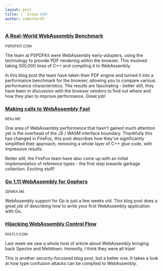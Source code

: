 ```yaml
---
layout: post
title: ! 'Issue #39'
author: ceberhardt
---
```


### [A Real-World WebAssembly Benchmark](https://pspdfkit.com/blog/2018/a-real-world-webassembly-benchmark/)

<small>PSPDFKIT.COM</small>

The team at PSPDFKit were WebAssembly early-adopters, using the technology to provide PDF rendering within the browser. This involved taking 500,000 lines of C++ and compiling it to WebAssembly.

In this blog post the team have taken their PDF engine and turned it into a performance benchmark for the browser, allowing you to compare various performance characteristics. The results are fascinating - better still, they have been in discussion with the browser vendors to find out where and how they plan to improve performance. Great job!


### [Making calls to WebAssembly Fast](https://blog.benj.me/2018/07/04/mozilla-2018-faster-calls-and-anyref/)

<small>BENJ.ME</small>

One area of WebAssembly performance that hasn't gained much attention yet is the overhead of the JS / WASM interface boundary. Thankfully this has changed in FireFox, this post describes how they've significantly simplified their approach, removing a whole layer of C++ glue code, with impressive results.

Better still, the FireFox team have also come up with an initial implementation of reference types - the first step towards garbage collection. Exciting stuff!
 
### [Go 1.11 WebAssembly for Gophers](https://medium.zenika.com/go-1-11-webassembly-for-the-gophers-ae4bb8b1ee03)

<small>ZENIKA.ME</small>

WebAssembly support for Go is just a few weeks old. This blog post does a great job of describing how to write your first WebAssembly application with Go.

### [Hijacking WebAssembly Control Flow](https://www.fastly.com/blog/hijacking-control-flow-webassembly-program)

<small>FASTLY.COM</small>

Last week we saw a whole host of article about WebAssembly bringing back Spectre and Meltdown. Honestly, I think they were all tripe!

This is another security-focussed blog post, but a better one. It takes a look at how type confusion attacks can be compiled to WebAssembly.
